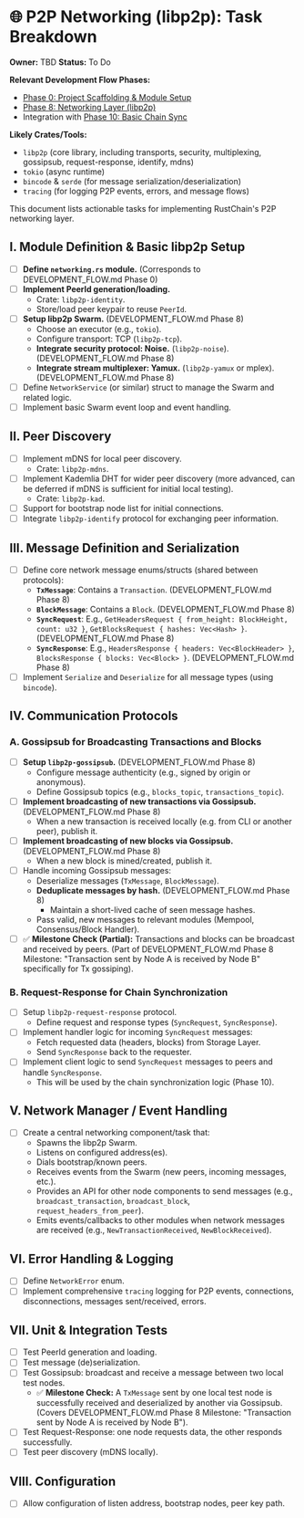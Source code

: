 # 🌐 P2P Networking (libp2p): Task Breakdown

**Owner:** TBD
**Status:** To Do

**Relevant Development Flow Phases:**
- [Phase 0: Project Scaffolding & Module Setup](../../docs/development_breakdown/DEVELOPMENT_FLOW.md#phase-0-project-scaffolding--module-setup)
- [Phase 8: Networking Layer (libp2p)](../../docs/development_breakdown/DEVELOPMENT_FLOW.md#phase-8-networking-layer--libp2p)
- Integration with [Phase 10: Basic Chain Sync](../../docs/development_breakdown/DEVELOPMENT_FLOW.md#phase-10-basic-chain-sync)

**Likely Crates/Tools:**
- `libp2p` (core library, including transports, security, multiplexing, gossipsub, request-response, identify, mdns)
- `tokio` (async runtime)
- `bincode` & `serde` (for message serialization/deserialization)
- `tracing` (for logging P2P events, errors, and message flows)

This document lists actionable tasks for implementing RustChain's P2P networking layer.

## I. Module Definition & Basic libp2p Setup

- [ ] **Define `networking.rs` module.** (Corresponds to DEVELOPMENT_FLOW.md Phase 0)
- [ ] **Implement PeerId generation/loading.**
    - Crate: `libp2p-identity`.
    - Store/load peer keypair to reuse `PeerId`.
- [ ] **Setup libp2p Swarm.** (DEVELOPMENT_FLOW.md Phase 8)
    - Choose an executor (e.g., `tokio`).
    - Configure transport: TCP (`libp2p-tcp`).
    - **Integrate security protocol: Noise.** (`libp2p-noise`). (DEVELOPMENT_FLOW.md Phase 8)
    - **Integrate stream multiplexer: Yamux.** (`libp2p-yamux` or mplex). (DEVELOPMENT_FLOW.md Phase 8)
- [ ] Define `NetworkService` (or similar) struct to manage the Swarm and related logic.
- [ ] Implement basic Swarm event loop and event handling.

## II. Peer Discovery

- [ ] Implement mDNS for local peer discovery.
    - Crate: `libp2p-mdns`.
- [ ] Implement Kademlia DHT for wider peer discovery (more advanced, can be deferred if mDNS is sufficient for initial local testing).
    - Crate: `libp2p-kad`.
- [ ] Support for bootstrap node list for initial connections.
- [ ] Integrate `libp2p-identify` protocol for exchanging peer information.

## III. Message Definition and Serialization

- [ ] Define core network message enums/structs (shared between protocols):
    - **`TxMessage`**: Contains a `Transaction`. (DEVELOPMENT_FLOW.md Phase 8)
    - **`BlockMessage`**: Contains a `Block`. (DEVELOPMENT_FLOW.md Phase 8)
    - **`SyncRequest`**: E.g., `GetHeadersRequest { from_height: BlockHeight, count: u32 }`, `GetBlocksRequest { hashes: Vec<Hash> }`. (DEVELOPMENT_FLOW.md Phase 8)
    - **`SyncResponse`**: E.g., `HeadersResponse { headers: Vec<BlockHeader> }`, `BlocksResponse { blocks: Vec<Block> }`. (DEVELOPMENT_FLOW.md Phase 8)
- [ ] Implement `Serialize` and `Deserialize` for all message types (using `bincode`).

## IV. Communication Protocols

### A. Gossipsub for Broadcasting Transactions and Blocks

- [ ] **Setup `libp2p-gossipsub`.** (DEVELOPMENT_FLOW.md Phase 8)
    - Configure message authenticity (e.g., signed by origin or anonymous).
    - Define Gossipsub topics (e.g., `blocks_topic`, `transactions_topic`).
- [ ] **Implement broadcasting of new transactions via Gossipsub.** (DEVELOPMENT_FLOW.md Phase 8)
    - When a new transaction is received locally (e.g. from CLI or another peer), publish it.
- [ ] **Implement broadcasting of new blocks via Gossipsub.** (DEVELOPMENT_FLOW.md Phase 8)
    - When a new block is mined/created, publish it.
- [ ] Handle incoming Gossipsub messages:
    - Deserialize messages (`TxMessage`, `BlockMessage`).
    - **Deduplicate messages by hash.** (DEVELOPMENT_FLOW.md Phase 8)
        - Maintain a short-lived cache of seen message hashes.
    - Pass valid, new messages to relevant modules (Mempool, Consensus/Block Handler).
- [ ] ✅ **Milestone Check (Partial):** Transactions and blocks can be broadcast and received by peers. (Part of DEVELOPMENT_FLOW.md Phase 8 Milestone: "Transaction sent by Node A is received by Node B" specifically for Tx gossiping).

### B. Request-Response for Chain Synchronization

- [ ] Setup `libp2p-request-response` protocol.
    - Define request and response types (`SyncRequest`, `SyncResponse`).
- [ ] Implement handler logic for incoming `SyncRequest` messages:
    - Fetch requested data (headers, blocks) from Storage Layer.
    - Send `SyncResponse` back to the requester.
- [ ] Implement client logic to send `SyncRequest` messages to peers and handle `SyncResponse`.
    - This will be used by the chain synchronization logic (Phase 10).

## V. Network Manager / Event Handling

- [ ] Create a central networking component/task that:
    - Spawns the libp2p Swarm.
    - Listens on configured address(es).
    - Dials bootstrap/known peers.
    - Receives events from the Swarm (new peers, incoming messages, etc.).
    - Provides an API for other node components to send messages (e.g., `broadcast_transaction`, `broadcast_block`, `request_headers_from_peer`).
    - Emits events/callbacks to other modules when network messages are received (e.g., `NewTransactionReceived`, `NewBlockReceived`).

## VI. Error Handling & Logging

- [ ] Define `NetworkError` enum.
- [ ] Implement comprehensive `tracing` logging for P2P events, connections, disconnections, messages sent/received, errors.

## VII. Unit & Integration Tests

- [ ] Test PeerId generation and loading.
- [ ] Test message (de)serialization.
- [ ] Test Gossipsub: broadcast and receive a message between two local test nodes.
    - ✅ **Milestone Check:** A `TxMessage` sent by one local test node is successfully received and deserialized by another via Gossipsub. (Covers DEVELOPMENT_FLOW.md Phase 8 Milestone: "Transaction sent by Node A is received by Node B").
- [ ] Test Request-Response: one node requests data, the other responds successfully.
- [ ] Test peer discovery (mDNS locally).

## VIII. Configuration

- [ ] Allow configuration of listen address, bootstrap nodes, peer key path. 